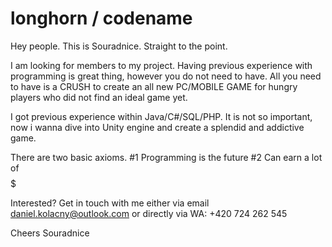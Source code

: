 # longhorn / codename

Hey people. This is Souradnice.
Straight to the point.

I am looking for members to my project. Having previous experience with programming is great thing, however you do not need to have.
All you need to have is a CRUSH to create an all new PC/MOBILE GAME for hungry players who did not find an ideal game yet.

I got previous experience within Java/C#/SQL/PHP. It is not so important, now i wanna dive into Unity engine and create a splendid and addictive game.

There are two basic axioms.
#1 Programming is the future
#2 Can earn a lot of $$$$$$$$$

Interested? Get in touch with me either via email daniel.kolacny@outlook.com or directly via WA: +420 724 262 545

Cheers
Souradnice

